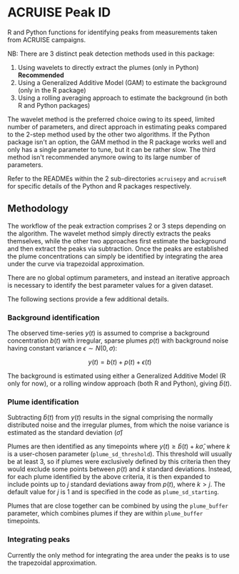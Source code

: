 # ACRUISE Peak ID

R and Python functions for identifying peaks from measurements taken from ACRUISE campaigns.

NB: There are 3 distinct peak detection methods used in this package:

  1. Using wavelets to directly extract the plumes (only in Python) **Recommended**
  2. Using a Generalized Additive Model (GAM) to estimate the background (only in the R package)
  3. Using a rolling averaging approach to estimate the background (in both R and Python packages)

The wavelet method is the preferred choice owing to its speed, limited number of parameters, and direct approach in estimating peaks compared to the 2-step method used by the other two algorithms.
If the Python package isn't an option, the GAM method in the R package works well and only has a single parameter to tune, but it can be rather slow.
The third method isn't recommended anymore owing to its large number of parameters.

Refer to the READMEs within the 2 sub-directories `acruisepy` and `acruiseR` for specific details of the Python and R packages respectively.

## Methodology

The workflow of the peak extraction comprises 2 or 3 steps depending on the algorithm.
The wavelet method simply directly extracts the peaks themselves, while the other two approaches first estimate the background and then extract the peaks via subtraction.
Once the peaks are established the plume concentrations can simply be identified by integrating the area under the curve via trapezoidal approximation.

There are no global optimum parameters, and instead an iterative approach is necessary to identify the best parameter values for a given dataset.
  
The following sections provide a few additional details.

### Background identification

The observed time-series $y(t)$ is assumed to comprise a background concentration $b(t)$ with irregular, sparse plumes $p(t)$ with background noise having constant variance $\epsilon \sim N(0, \sigma)$:

$$y(t) = b(t) + p(t) + \epsilon(t)$$

The background is estimated using either a Generalized Additive Model (R only for now), or a rolling window approach (both R and Python), giving $\hat{b}(t)$.

### Plume identification

Subtracting $\hat{b}(t)$ from $y(t)$ results in the signal comprising the normally distributed noise and the irregular plumes, from which the noise variance is estimated as the standard deviation ($\hat{\sigma}$)

Plumes are then identified as any timepoints where $y(t) \geq \hat{b}(t) + k \hat{\sigma}$, where $k$ is a user-chosen parameter (`plume_sd_threshold`).
This threshold will usually be at least 3, so if plumes were exclusively defined by this criteria then they would exclude some points between $p(t)$ and $k$ standard deviations.
Instead, for each plume identified by the above criteria, it is then expanded to include points up to $j$ standard deviations away from $p(t)$, where $k > j$. 
The default value for $j$ is 1 and is specified in the code as `plume_sd_starting`.

Plumes that are close together can be combined by using the `plume_buffer` parameter, which combines plumes if they are within `plume_buffer` timepoints.

### Integrating peaks

Currently the only method for integrating the area under the peaks is to use the trapezoidal approximation.
